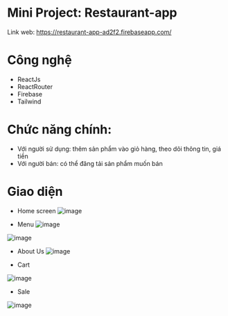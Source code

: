 # Mini Project: Restaurant-app

Link web: https://restaurant-app-ad2f2.firebaseapp.com/

# Công nghệ

+ ReactJs
+ ReactRouter
+ Firebase
+ Tailwind

# Chức năng chính: 
+ Với người sử dụng: thêm sản phẩm vào giỏ hàng, theo dõi thông tin, giá tiền
+ Với người bán: có thể đăng tải sản phẩm muốn bán

# Giao diện

+ Home screen
![image](https://user-images.githubusercontent.com/72378684/209174129-7f9f622c-ad27-42f5-a0b8-59ff7952d576.png)

+ Menu
![image](https://user-images.githubusercontent.com/72378684/209174551-cbf801a4-2aec-4b18-8a4d-c5d4f212ed40.png)

![image](https://user-images.githubusercontent.com/72378684/209174659-6828428b-89e2-4f49-a450-13a80ec0c86f.png)

+ About Us
![image](https://user-images.githubusercontent.com/72378684/209174856-baa6fe1c-58c0-49b5-aba7-08fb68464535.png)

+ Cart

![image](https://user-images.githubusercontent.com/72378684/209175183-231afd2f-0cb0-48f7-a73d-5fa44bdc8f77.png)

+ Sale

![image](https://user-images.githubusercontent.com/72378684/209175776-bc5833ed-2f99-4b2f-abce-4711b3b28b18.png)
